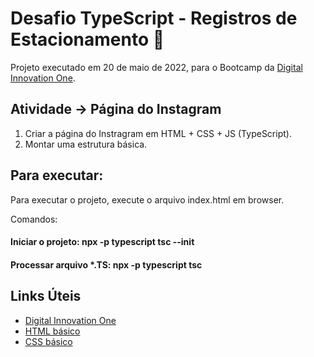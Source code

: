 # Desafio TypeScript - Registros de Estacionamento 🚀

Projeto executado em 20 de maio de 2022, para o Bootcamp da [Digital Innovation One](https://digitalinnovation.one/).

## Atividade -> Página do Instagram

1. Criar a página do Instragram em HTML + CSS + JS (TypeScript).
2. Montar uma estrutura básica.

## Para executar:

Para executar o projeto, execute o arquivo index.html em browser.

Comandos:
#### Iniciar o projeto: npx -p typescript tsc --init
#### Processar arquivo *.TS: npx -p typescript tsc

## Links Úteis

* [Digital Innovation One](https://digitalinnovation.one/)
* [HTML básico](https://www.w3schools.com/html/)
* [CSS básico](https://developer.mozilla.org/pt-BR/docs/Web/CSS)